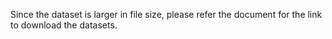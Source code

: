 Since the dataset is larger in file size, please refer the document for the link to download the datasets.
